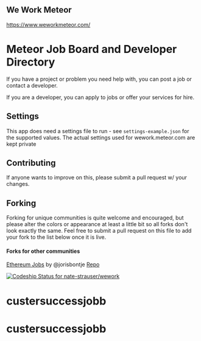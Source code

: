 ## We Work Meteor
https://www.weworkmeteor.com/
# Meteor Job Board and Developer Directory

If you have a project or problem you need help with, you can post a job or contact a developer.

If you are a developer, you can apply to jobs or offer your services for hire.

## Settings
This app does need a settings file to run - see `settings-example.json` for the supported values.  The actual settings used for wework.meteor.com are kept private

## Contributing
If anyone wants to improve on this, please submit a pull request w/ your changes.

## Forking
Forking for unique communities is quite welcome and encouraged, but please alter the colors or appearance at least a little bit so all forks don't look exactly the same.  Feel free to submit a pull request on this file to add your fork to the list below once it is live.


#### Forks for other communities 
[Ethereum Jobs](http://jobs.ethercasts.com/) by @jorisbontje [Repo](https://github.com/EtherCasts/wework)


[ ![Codeship Status for nate-strauser/wework](https://codeship.com/projects/20fcf290-9cc5-0131-c1a7-7ae80bc9bd82/status?branch=master)](https://codeship.com/projects/17832)
# custersuccessjobb
# custersuccessjobb
